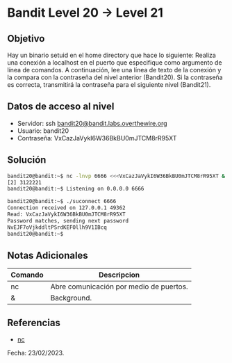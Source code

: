 # Bandit Level 20 → Level 21

## Objetivo
Hay un binario setuid en el home directory que hace lo siguiente: Realiza una conexión a localhost en el puerto que especifique como argumento de línea de comandos. A continuación, lee una línea de texto de la conexión y la compara con la contraseña del nivel anterior (Bandit20). Si la contraseña es correcta, transmitirá la contraseña para el siguiente nivel (Bandit21).

## Datos de acceso al nivel
* Servidor: ssh bandit20@bandit.labs.overthewire.org
* Usuario: bandit20
* Contraseña: VxCazJaVykI6W36BkBU0mJTCM8rR95XT

## Solución
``` bash 
bandit20@bandit:~$ nc -lnvp 6666 <<<VxCazJaVykI6W36BkBU0mJTCM8rR95XT &
[2] 3122221
bandit20@bandit:~$ Listening on 0.0.0.0 6666

bandit20@bandit:~$ ./suconnect 6666
Connection received on 127.0.0.1 49362
Read: VxCazJaVykI6W36BkBU0mJTCM8rR95XT
Password matches, sending next password
NvEJF7oVjkddltPSrdKEFOllh9V1IBcq
bandit20@bandit:~$
```

## Notas Adicionales
|Comando | Descripcion |
|-----|-------|
| nc | Abre comunicación por medio de puertos. |
| & | Background. | 

## Referencias
* [nc](https://www.neoguias.com/comando-nc/)

Fecha: 23/02/2023.